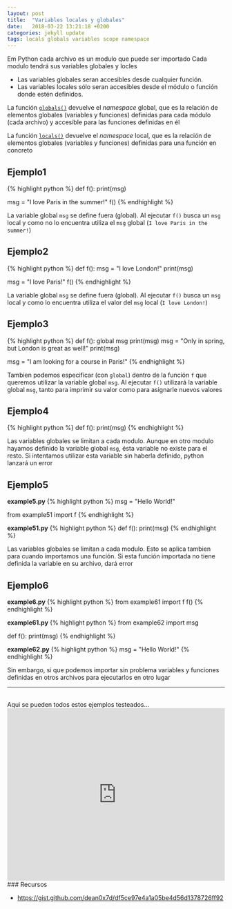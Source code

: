 ```yaml
---
layout: post
title:  "Variables locales y globales"
date:   2018-03-22 13:21:18 +0200
categories: jekyll update
tags: locals globals variables scope namespace
---
```


Em Python cada archivo es un modulo que puede ser importado
Cada modulo tendrá sus variables globales y locles 
- Las variables globales seran accesibles desde cualquier función.
- Las variables locales sólo seran accesibles desde el módulo o función donde estén definidos.  

La función [`globals()`](https://docs.python.org/3.5/library/functions.html#globals) devuelve el _namespace_ global, que es la relación de elementos globales (variables y funciones) definidas para cada módulo (cada archivo) y accesible para las funciones definidas en él

La función [`locals()`](https://docs.python.org/3.5/library/functions.html#locals) devuelve el _namespace_ local, que es la relación de elementos globales (variables y funciones) definidas para una función en concreto

## Ejemplo1

{% highlight python %}
def f(): 
    print(msg) 

msg = "I love Paris in the summer!"
f()
{% endhighlight  %}

La variable global `msg` se define fuera (global). Al ejecutar `f()` busca un `msg` local y como no lo encuentra utiliza el `msg` global  (`I love Paris in the summer!`)

## Ejemplo2

{% highlight python %}
def f(): 
    msg = "I love London!"
    print(msg)

msg = "I love Paris!" 
f()
{% endhighlight  %}

La variable global `msg` se define fuera (global). Al ejecutar `f()` busca un `msg` local y como lo encuentra utiliza el valor del `msg` local (`I love London!`)

## Ejemplo3

{% highlight python %}
def f():
	global msg
	print(msg)
	msg = "Only in spring, but London is great as well!"
	print(msg)

msg = "I am looking for a course in Paris!"
{% endhighlight  %}

Tambien podemos especificar (con `global`) dentro de la función `f` que queremos utilizar la variable global `msg`. Al ejecutar `f()` utilizará la variable global `msg`, tanto para imprimir su valor como para asignarle nuevos valores

## Ejemplo4

{% highlight python %}
def f():
	print(msg)
{% endhighlight  %}

Las variables globales se limitan a cada modulo. Aunque en otro modulo hayamos definido la variable global `msg`, ésta variable no existe para el resto. Si intentamos utilizar esta variable sin haberla definido, python lanzará un error

## Ejemplo5

**example5.py**
{% highlight python %}
msg = "Hello World!"

from example51 import f
{% endhighlight  %}

**example51.py**
{% highlight python %}
def f():
	print(msg)
{% endhighlight  %}

Las variables globales se limitan a cada modulo. Esto se aplica tambien para cuando importamos una función. Si esta función importada no tiene definida la variable en su archivo, dará error

## Ejemplo6

**example6.py**
{% highlight python %}
from example61 import f
f()
{% endhighlight  %}

**example61.py**
{% highlight python %}
from example62 import msg

def f():
  print(msg)
{% endhighlight  %}

**example62.py**
{% highlight python %}
msg = "Hello World!"
{% endhighlight %}

Sin embargo, si que podemos importar sin problema variables y funciones definidas en otros archivos para ejecutarlos en otro lugar

----
<br/>
Aqui se pueden todos estos ejemplos testeados...

<iframe height="400px" width="100%" src="https://repl.it/repls/ImperturbableDisloyalRule?lite=true" scrolling="no" frameborder="no" allowtransparency="true" allowfullscreen="true" sandbox="allow-forms allow-pointer-lock allow-popups allow-same-origin allow-scripts allow-modals"></iframe>

<br/>
### Recursos

- <https://gist.github.com/dean0x7d/df5ce97e4a1a05be4d56d1378726ff92>